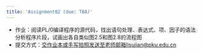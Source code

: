 ```yaml
---
title: 'Assignment02 (due: TBA)'
---
```

- 作业：阅读PL/0编译程序的源代码，找出语句处理、表达式、项、因子的语法分析程序片段，试画出各自类似图2.5和图2.8的流程图
- 提交方式：交作业本或手写拍照发送至老师邮箱lisujian@pku.edu.cn


